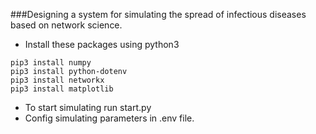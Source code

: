 ###Designing a system for simulating the spread of infectious diseases based on network science.
 
* Install these packages using python3 
```
pip3 install numpy
pip3 install python-dotenv
pip3 install networkx
pip3 install matplotlib

``` 
* To start simulating run start.py
* Config simulating parameters in .env file.